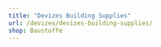 ```yaml
---
title: "Devizes Building Supplies"
url: /devizes/devizes-building-supplies/
shop: Baustoffe
---
```

